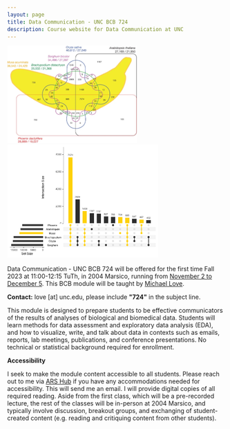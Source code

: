 ```yaml
---
layout: page
title: Data Communication - UNC BCB 724
description: Course website for Data Communication at UNC
---
```



<a href="https://doi.org/10.1038/nature11241"><img src="assets/images/banana.png" width="300" title="Figure 4 from D'Hont et al (2012) showing six-way Venn diagram of gene clusters across species"/></a> <a href="https://gist.github.com/mikelove/8d4fd58d9a65bcf3cc26a1ef758022cf"><img src="assets/images/banana_upset.png" width="350" title="Remake of Figure 4 from D'Hont et al (2012) using UpSetR package"/></a>

Data Communication - UNC BCB 724 will be offered for the first time Fall
2023 at 11:00-12:15 TuTh, in 2004 Marsico, running from 
[November 2 to December 5](schedule). 
This BCB module will be taught by [Michael Love](https://mikelove.github.io).

**Contact:** love [at] unc.edu, please include **"724"** in the subject line.

This module is designed to prepare students to be effective
communicators of the results of analyses of biological and biomedical
data. Students will learn methods for data assessment and exploratory
data analysis (EDA), and how to visualize, write, and talk about data
in contexts such as emails, reports, lab meetings, publications, and
conference presentations. No technical or statistical background
required for enrollment. 

**Accessibility**

I seek to make the module content accessible to all students.  Please
reach out to me via [ARS Hub](http://arshub.unc.edu/) if you have any
accommodations needed for accessibility. This will send me an email. I
will provide digital copies of all required reading. Aside from the
first class, which will be a pre-recorded lecture, the rest of the
classes will be in-person at 2004 Marsico, and typically involve
discussion, breakout groups, and exchanging of student-created
content (e.g. reading and critiquing content from other students).
